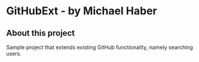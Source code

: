 # GitHubExt - by Michael Haber

## About this project
Sample project that extends existing GitHub functionality, namely searching users.

